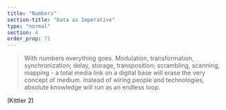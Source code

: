 ```yaml
---
title: "Numbers"
section-title: "Data as Imperative"
type: "normal"
section: 4
order_prop: 71
---
```


> With numbers everything goes. Modulation, transformation, synchronization; 
> delay, storage, transposition; scrambling, scanning, mapping - a total media 
> link on a digital base will erase the very concept of medium. Instead of 
> wiring people and technologies, absolute knowledge will run as an endless loop. 

(Kittler 2)
